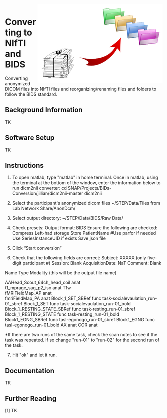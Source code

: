 <img align="right" width="400" src="../docs/images/dcm2nii-and-bids-restructuring/organizing-files.png">

# Converting to NIfTI and BIDS
Converting anonymized DICOM files into NIfTI files and reorganizing/renaming files and folders to follow the BIDS standard.

## Background Information
TK

## Software Setup
TK

## Instructions

1. To open matlab, type "matlab" in home terminal. 
      Once in matlab, using the terminal at the bottom of the window, enter the information below to run dicm2nii converter:
      cd SNAP/Projects/BIDs-Conversion/jillian/dicm2nii-master
      dicm2nii

2. Select the participant's anonymized dicom files ~/STEP/Data/Files from Lab Network Share/AnonDcm/
3. Select output directory: ~/STEP/Data/BIDS/Raw Data/

4. Check presets:
      Output format: BIDS
    Ensure the following are checked:
      Compress
      Left-had storage
      Store PatientName
      #Use parfor if needed
      Use SeriesInstanceUID if exists
      Save json file

5. Click “Start conversion”

6. Check that the following fields are correct:
  Subject: XXXXX (only five-digit participant #)
  Session: Blank
  AcquisitionDate: NaT
  Comment: Blank


  Name					      Type		Modality (this will be the output file name)

  AAHead_Scout_64ch_head_coil   	      anat	      
  t1_mprage_sag_p2_iso                    anat         T1w      
  fMRIFieldMap_AP                         anat  
  fmriFieldMap_PA                         anat
  Block_1_SET_SBRef                       func         task-socialevaulation_run-01_sbref
  Block_1_SET                             func         task-socialevaulation_run-01_bold
  Block_1_RESTING_STATE_SBRef             func         task-resting_run-01_sbref
  Block_1_RESTING_STATE                   func         task-resting_run-01_bold
  Block1_EGNG_SBRef                       func         tasl-egonogo_run-01_sbref
  Block1_EGNG                             func         tasl-egonogo_run-01_bold
  AX                                      anat
  COR                                     anat

*If there are two runs of the same task, check the scan notes to see if the task was repeated. If so change "run-01" to "run-02" for the second run of the task.

7. Hit "ok" and let it run.

## Documentation
TK

## Further Reading
<a id="1">[1]</a>
TK
